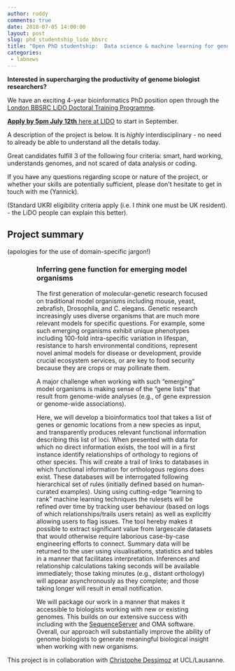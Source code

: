 ```yaml
---
author: roddy
comments: true
date: 2018-07-05 14:00:00
layout: post
slug: phd_studentship_lido_bbsrc
title: "Open PhD studentship:  Data science & machine learning for genomic analysis"
categories:
 - labnews
---
```



**Interested in supercharging the productivity of genome biologist researchers?**

We have an exciting 4-year bioinformatics PhD position open through the [London BBSRC LiDO Doctoral Training Programme](http://lido-dtp.ac.uk/npif2018.html). 

[**Apply by 5pm July 12th** here at LIDO](http://lido-dtp.ac.uk/npif2018.html) to start in September.

A description of the project is below. It is *highly* interdisciplinary - no need to already be able to understand all the details today. 

Great candidates fulfill 3 of the following four criteria: smart, hard working, understands genomes, and not scared of data analysis or coding. 

If you have any questions regarding scope or nature of the project, or whether your skills are potentially sufficient, please don't hesitate to get in touch with me (Yannick).

(Standard UKRI eligibility criteria apply (i.e. I *think* one must be UK resident). - the LiDO people can explain this better). 


## Project summary

(apologies for the use of domain-specific jargon!)

<div class="card" style="width: 80%; margin-left:50pt;">
  <div class="card-body">
    <h3 class="card-title">Inferring gene function for emerging model organisms</h3>
	<p class="card-text">The first generation of molecular-genetic research focused on traditional model organisms including mouse, yeast, zebrafish, Drosophila, and C. elegans. Genetic research increasingly uses diverse organisms that are much more relevant models for specific questions. For example, some such emerging organisms exhibit unique phenotypes including 100-fold intra-specific variation in lifespan, resistance to harsh environmental conditions, represent novel animal models for disease or development, provide crucial ecosystem services, or are key to food security because they are crops or may pollinate them.</p>
 
<p> A major challenge when working with such “emerging” model organisms is making sense of the “gene lists” that result from genome-wide analyses (e.g., of gene expression or genome-wide associations).</p>
 
<p>Here, we will develop a bioinformatics tool that takes a list of genes or genomic locations from a new species as input, and transparently produces relevant functional information describing this list of loci. When presented with data for which no direct information exists, the tool will in a first instance identify relationships of orthology to regions of other species. This will create a trail of links to databases in which functional information for orthologous regions does exist. These databases will be interrogated following hierarchical set of rules (initially defined based on human-curated examples). Using using cutting-edge “learning to rank” machine learning techniques the rulesets will be refined over time by tracking user behaviour (based on logs of which relationships/trails users retain) as well as explicitly allowing users to flag issues. The tool hereby makes it possible to extract significant value from largescale datasets that would otherwise require laborious case-by-case engineering efforts to connect. Summary data will be returned to the user using visualisations, statistics and tables in a manner that facilitates interpretation. Inferences and relationship calculations taking seconds will be available immediately; those taking minutes (e.g., distant orthology) will appear asynchronously as they complete; and those taking longer will result in email notification.</p>

<p>We will package our work in a manner that makes it accessible to biologists working with new or existing genomes. This builds on our extensive success with including with the <a href="https://www.sequenceserver.com">SequenceServer</a> and OMA software. Overall, our approach will substantially improve the ability of genome biologists to generate meaningful biological insight when working with new organisms. </p>

  </div>
</div>




This project is in collaboration with [Christophe Dessimoz](http://lab.dessimoz.org) at UCL/Lausanne. 
